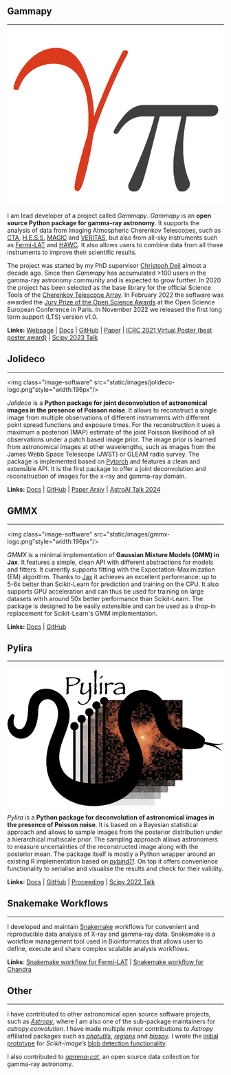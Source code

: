 ## Gammapy
_________________________
<img class="image-software" src="static/images/gammapy-logo.png"/>

I am lead developer of a project called *Gammapy*. *Gammapy* is an **open source Python package for gamma-ray astronomy**. It supports the analysis of data from Imaging Atmospheric Cherenkov Telescopes, such as [CTA](https://www.cta-observatory.org), [H.E.S.S.](https://www.mpi-hd.mpg.de/hfm/HESS/)
[MAGIC](https://magic.mpp.mpg.de/) and [VERITAS](https://veritas.sao.arizona.edu/), but also from all-sky instruments such as [Fermi-LAT](https://fermi.gsfc.nasa.gov/) and [HAWC](https://www.hawc-observatory.org/). It also allows users to combine data from all those
instruments to improve their scientific results.

The project was started by my PhD supervisor [Christoph Deil](https://christophdeil.com) almost a decade ago. Since then *Gammapy* has accumulated >100 users in the gamma-ray astronomy community and is expected to grow further. In 2020 the project has been selected as the base library for the official Science Tools of the [Cherenkov Telescope Array](https://www.cta-observatory.org). In February 2022 the software was awarded the [Jury Prize of the Open Science Awards](https://www.ouvrirlascience.fr/open-science-free-software-award-ceremony/) at the Open Science European Conference in Paris. In November 2022 we released the first long term support (LTS) version v1.0.

**Links:**
[Webpage](https://gammapy.org) | [Docs](https://docs.gammapy.org) | [GitHub](https://github.com/gammapy/gammapy) | [Paper](https://www.aanda.org/articles/aa/full_html/2023/10/aa46488-23/aa46488-23.html) | [ICRC 2021 Virtual Poster (best poster award)](https://video.desy.de/video/Gammapy-a-Python-Package-for-Gamma-Ray-Astronomy/70ff153f6d30ac6b8ab86f90ce1fba2a) | [Scipy 2023 Talk](https://youtu.be/NOX-jVj4IPA?si=Ueo2toyeJnsHjw9M)



## Jolideco
_________________________
<img class="image-software" src="static/images/jolideco-logo.png"style="width:196px"/>

*Jolideco* is a **Python package for joint deconvolution of astronomical images in the presence of Poisson noise**. It allows to reconstruct a single image from multiple observations of different instruments with different point spread functions and exposure times. For the reconstruction it uses a maximum a posteriori (MAP) estimate of the joint Poisson likelihood of all observations under a patch based image prior. The image prior is learned from astronomical images at other wavelengths, such as images from the James Webb Space Telescope (JWST) or GLEAM radio survey. The package is implemented 
based on [Pytorch](https://pytorch.org) and features a clean and extensible API. It is the first package to offer a joint deconvolution and reconstruction of images for the x-ray and gamma-ray domain.

**Links:**
[Docs](https://jolideco.readthedocs.io/en/latest/) | [GitHub](https://github.com/jolideco/jolideco) | [Paper Arxiv](https://arxiv.org/abs/2403.13933) | [AstroAI Talk 2024](https://www.youtube.com/watch?v=m9IkPz5HrK4)



## GMMX
_________________________
<img class="image-software" src="static/images/gmmx-logo.png"style="width:196px"/>

*GMMX* is a minimal implementation of **Gaussian Mixture Models (GMM) in Jax**. It features a simple, clean API with different abstractions for models and fitters. It currently supports fitting with the Expectation-Maximization (EM) algorithm. 
Thanks to [Jax](https://jax.readthedocs.io/en/latest/) it achieves an excellent performance: up to 5-6x better than Scikit-Learn for prediction and training on the CPU. It also supports GPU acceleration and can thus be used for training 
on large datasets witrh around 50x better performance than Scikit-Learn. The package is designed to be easily extensible and can be used as a drop-in replacement for Scikit-Learn's GMM implementation.


**Links:**
[Docs](https://adonath.github.io/gmmx/) | [GitHub](https://github.com/adonath/gmmx)


## Pylira
_________________________
<img  class="image-software" src="static/images/pylira-logo.png"/>

*Pylira* is a **Python package for deconvolution of astronomical images in the presence of Poisson noise**.
It is based on a Bayesian statistical approach and allows to sample images from the posterior distribution under a hierarchical multiscale prior. The sampling approach allows astronomers to measure uncertainties of the reconstructed image along with the posterior mean. The package itself is mostly a Python wrapper around an existing R implementation based on [*pybind11*](https://pybind11.readthedocs.io). On top it offers convenience functionality to serialise and visualise the results and check for their validity.

**Links:**
[Docs](https://pylira.readthedocs.io/en/latest/) | [GitHub](https://github.com/astrostat/pylira) | [Proceeding](http://conference.scipy.org.s3-website-us-east-1.amazonaws.com/proceedings/scipy2022/pdfs/donath.pdf) | 
[Scipy 2022 Talk](https://youtu.be/FYleK2-fjKE)


## Snakemake Workflows
_________________________

I developed and maintain [Snakemake](https://snakemake.github.io) workflows for convenient and reproducible data analysis of X-ray and gamma-ray data.
Snakemake is a workflow management tool used in Bioinformatics that allows user to define, execute and share complex scalable analysis workflows.

**Links**:
[Snakemake workflow for Fermi-LAT](https://github.com/adonath/snakemake-workflow-fermi-lat) | [Snakemake workflow for Chandra](https://github.com/adonath/snakemake-workflow-chandra)


## Other
_________________________
I have contributed to other astronomical open source software projects, such as [*Astropy*](https://astropy.org), where I am also one of the sub-package maintainers for *astropy.convolution*.
I have made multiple minor contributions to *Astropy* affiliated packages such as [*photutils*](https://github.com/astropy/photutils), [*regions*](https://github.com/astropy/regions) and [*hipspy*](https://github.com/hipspy/hips). I wrote the [initial prototype](https://github.com/adonath/blob_detection) for *Scikit-image’s* [blob detection functionality](https://scikit-image.org/docs/dev/auto_examples/features_detection/plot_blob.html).

I also contributed to [*gamma-cat*](https://github.com/gammapy/gamma-cat), an open source data collection for gamma-ray astronomy.
